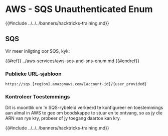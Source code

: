 # AWS - SQS Unauthenticated Enum

{{#include ../../../banners/hacktricks-training.md}}

## SQS

Vir meer inligting oor SQS, kyk:

{{#ref}}
../aws-services/aws-sqs-and-sns-enum.md
{{#endref}}

### Publieke URL-sjabloon
```
https://sqs.[region].amazonaws.com/[account-id]/{user_provided}
```
### Kontroleer Toestemmings

Dit is moontlik om 'n SQS-rybeleid verkeerd te konfigureer en toestemmings aan almal in AWS te gee om boodskappe te stuur en te ontvang, so as jy die ARN van rye kry, probeer of jy toegang daartoe kan kry.

{{#include ../../../banners/hacktricks-training.md}}

